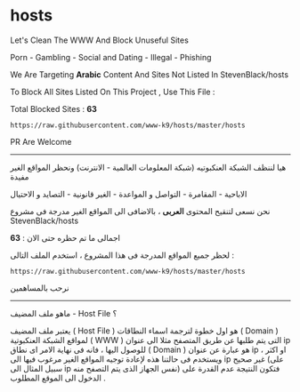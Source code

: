 # hosts

Let's Clean The WWW And Block Unuseful Sites

Porn - Gambling - Social and Dating - Illegal - Phishing

We Are Targeting **Arabic** Content And Sites Not Listed In StevenBlack/hosts

To Block All Sites Listed On This Project , Use This File :

Total Blocked Sites : **63**

```
https://raw.githubusercontent.com/www-k9/hosts/master/hosts
```

PR Are Welcome

------

هيا لننظف الشبكة العنكبوتيه (شبكة المعلومات العالمية - الانترنت) ونحظر المواقع الغير مفيدة

الاباحية - المقامرة - التواصل و المواعدة - الغير قانونية - التصايد و الاحتيال

نحن نسعى لتنقيح المحتوى **العربى** ، بالاضافى الى المواقع الغير مدرجة فى مشروع
StevenBlack/hosts

اجمالى ما تم حظره حتى الان : **63**

لحظر جميع المواقع المدرجة فى هذا المشروع ، استخدم الملف التالى :

```
https://raw.githubusercontent.com/www-k9/hosts/master/hosts
```

نرحب بالمساهمين

------

ماهو ملف المضيف - Host File ؟

يعتبر ملف المضيف ( Host File ) هو اول خطوة لترجمة اسماء النطاقات ( Domain ) لمواقع الشبكة العنكبوتية ( WWW ) التى يتم طلبها عن طريق المتصفح مثلا الى عنوان ip للوصول اليها ، فانه فى نهاية الامر اى نطاق ( Domain ) هو عبارة عن عنوان ip او اكثر ،
ويستخدم فى حالتنا هذه لإعادة توجيه المواقع الغير مرغوب فيها الى ip غير صحيح (على سبيل المثال الى ip  نفس الجهاز الذى يتم التصفح منه) فتكون النتيجة عدم القدرة على الدخول الى الموقع المطلوب .

